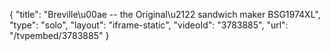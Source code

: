 {
    "title": "Breville\u00ae -- the Original\u2122 sandwich maker BSG1974XL",
    "type": "solo",
    "layout": "iframe-static",
    "videoId": "3783885",
    "url": "\/tvpembed\/3783885"
}